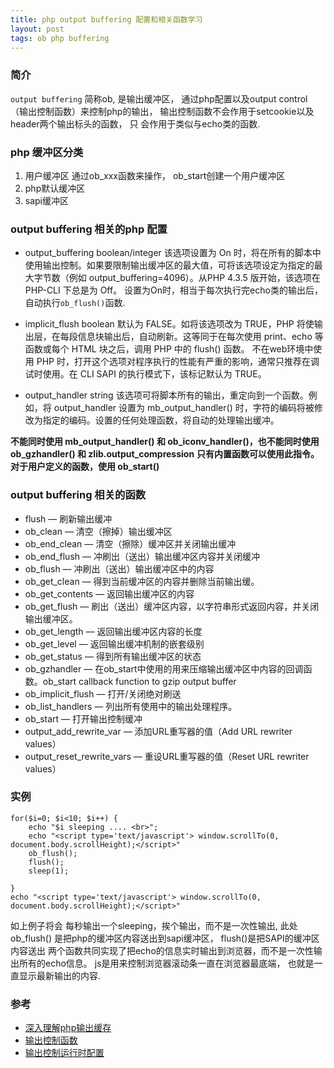 ```yaml
---
title: php output buffering 配置和相关函数学习
layout: post
tags: ob php buffering
---
```


### 简介
`output buffering` 简称ob, 是输出缓冲区， 通过php配置以及output control （输出控制函数）来控制php的输出， 输出控制函数不会作用于setcookie以及header两个输出标头的函数， 只
会作用于类似与echo类的函数.

### php 缓冲区分类

1. 用户缓冲区 通过ob_xxx函数来操作， ob_start创建一个用户缓冲区
2. php默认缓冲区
3. sapi缓冲区

### output buffering 相关的php 配置
* output_buffering boolean/integer 该选项设置为 On 时，将在所有的脚本中使用输出控制。如果要限制输出缓冲区的最大值，可将该选项设定为指定的最大字节数（例如 output_buffering=4096）。从PHP 4.3.5 版开始，该选项在 PHP-CLI 下总是为 Off。 设置为On时，相当于每次执行完echo类的输出后，自动执行`ob_flush()`函数.

* implicit_flush boolean 默认为 FALSE。如将该选项改为 TRUE，PHP 将使输出层，在每段信息块输出后，自动刷新。这等同于在每次使用 print、echo 等函数或每个 HTML 块之后，调用 PHP 中的 flush() 函数。 不在web环境中使用 PHP 时，打开这个选项对程序执行的性能有严重的影响，通常只推荐在调试时使用。在 CLI SAPI 的执行模式下，该标记默认为 TRUE。

* output_handler string 该选项可将脚本所有的输出，重定向到一个函数。例如，将 output_handler 设置为 mb_output_handler() 时，字符的编码将被修改为指定的编码。设置的任何处理函数，将自动的处理输出缓冲。

**不能同时使用 mb_output_handler() 和 ob_iconv_handler()，也不能同时使用 ob_gzhandler() 和 zlib.output_compression**
**只有内置函数可以使用此指令。对于用户定义的函数，使用 ob_start()**

### output buffering 相关的函数

* flush — 刷新输出缓冲
* ob_clean — 清空（擦掉）输出缓冲区
* ob_end_clean — 清空（擦除）缓冲区并关闭输出缓冲
* ob_end_flush — 冲刷出（送出）输出缓冲区内容并关闭缓冲
* ob_flush — 冲刷出（送出）输出缓冲区中的内容
* ob_get_clean — 得到当前缓冲区的内容并删除当前输出缓。
* ob_get_contents — 返回输出缓冲区的内容
* ob_get_flush — 刷出（送出）缓冲区内容，以字符串形式返回内容，并关闭输出缓冲区。
* ob_get_length — 返回输出缓冲区内容的长度
* ob_get_level — 返回输出缓冲机制的嵌套级别
* ob_get_status — 得到所有输出缓冲区的状态
* ob_gzhandler — 在ob_start中使用的用来压缩输出缓冲区中内容的回调函数。ob_start callback function to gzip output buffer
* ob_implicit_flush — 打开/关闭绝对刷送
* ob_list_handlers — 列出所有使用中的输出处理程序。
* ob_start — 打开输出控制缓冲
* output_add_rewrite_var — 添加URL重写器的值（Add URL rewriter values）
* output_reset_rewrite_vars — 重设URL重写器的值（Reset URL rewriter values）


### 实例

```
for($i=0; $i<10; $i++) {
    echo "$i sleeping .... <br>";
    echo "<script type='text/javascript'> window.scrollTo(0, document.body.scrollHeight);</script>"
    ob_flush();
    flush();
    sleep(1);

}
echo "<script type='text/javascript'> window.scrollTo(0, document.body.scrollHeight);</script>"

```

如上例子将会 每秒输出一个sleeping，挨个输出，而不是一次性输出, 此处ob_flush() 是把php的缓冲区内容送出到sapi缓冲区， flush()是把SAPI的缓冲区内容送出
两个函数共同实现了把echo的信息实时输出到浏览器，而不是一次性输出所有的echo信息。 js是用来控制浏览器滚动条一直在浏览器最底端， 也就是一直显示最新输出的内容.


### 参考
* [深入理解php输出缓存](http://gywbd.github.io/posts/2015/1/php-output-buffer-in-deep.html)
* [输出控制函数](http://php.net/manual/zh/ref.outcontrol.php)
* [输出控制运行时配置](http://php.net/manual/zh/outcontrol.configuration.php)
